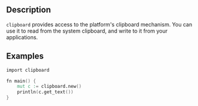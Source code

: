 ## Description

`clipboard` provides access to the platform's clipboard mechanism.
You can use it to read from the system clipboard, and write to it
from your applications.

## Examples

```v
import clipboard

fn main() {
	mut c := clipboard.new()
	println(c.get_text())
}
```
